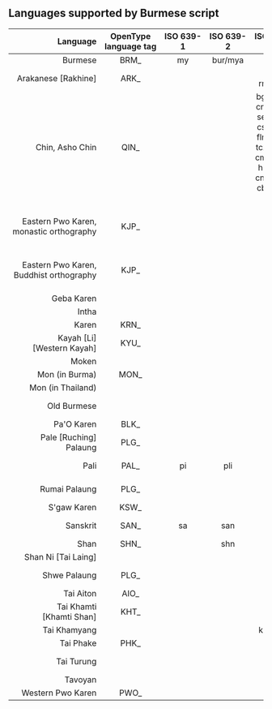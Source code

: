 ## Languages supported by Burmese script


| Language | OpenType language tag | ISO 639-1 | ISO 639-2 | ISO 639-3 | BCP47 | № of speakers |
|-----------:|:---:|:---:|:---:|:---:|:---:|:---:|
| Burmese|BRM_|my|bur/mya|mya||33 million
|Arakanese [Rakhine]|ARK_|||mhv, rmz, rki||1m|
|Chin, Asho Chin|QIN_|||bgr, cnh, cnw, czt, sez, tcp, csy, ctd, flm, pck, tcz, zom, cmr, dao, hlt, cka, cnk, mrh, cbl, cnb, csh||50k|
|Eastern Pwo Karen, monastic orthography|KJP_||||kjp-Mymr-x-phlouyu|1m|
|Eastern Pwo Karen, Buddhist orthography|KJP_||||kjp-Mymr-x-thiyon||
|Geba Karen||||kvq||40k|
|Intha||||int||100-200k|
|Karen|KRN_|||kar||
|Kayah [Li] [Western Kayah]|KYU_|||kyu|1|90k|
|Moken||||mwt||8k|
|Mon (in Burma)|MON_|||mnw||851k|
|Mon (in Thailand)||||mnw||
|Old Burmese||||obr||no longer spoken|
|Pa'O Karen|BLK_|||blk||560k|
|Pale [Ruching] Palaung|PLG_|||pce||All Palaung 560k|
|Pali|PAL_|pi|pli|pli||no longer spoken|
|Rumai Palaung|PLG_|||rbb||All Palaung 560k|
|S'gaw Karen|KSW_|||ksw||1.5m|
|Sanskrit|SAN_|sa|san|san||no longer spoken|
|Shan|SHN_||shn|shn||3.3m|
|Shan Ni [Tai Laing]||||tjl||100k|
|Shwe Palaung|PLG_|||pll||All Palaung 560k|
|Tai Aiton|AIO_|||||1500|
|Tai Khamti [Khamti Shan]|KHT_|||kht||13k|
|Tai Khamyang|||| ksu, nrr || 50 |
|Tai Phake|PHK_|||phk||2000|
|Tai Turung||||try|| no longer spoken|
|Tavoyan||||tvn||440k|
|Western Pwo Karen|PWO_|||pwo||210k|
